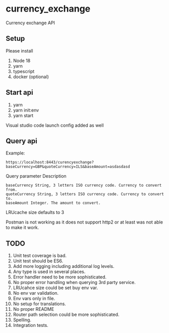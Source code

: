 # currency_exchange
Currency exchange API
## Setup
Please install

1. Node 18
2. yarn 
3. typescript
4. docker (optional)

## Start api

1. yarn
2. yarn init:env
3. yarn start

Visual studio code launch config added as well

## Query api
Example:
```
https://localhost:8443/curencyexchange?baseCurrency=GBP&quoteCurrency=ILS&baseAmount=asdasdasd
```
Query parameter Description
```
baseCurrency String, 3 letters ISO currency code. Currency to convert from.
quoteCurrency String, 3 letters ISO currency code. Currency to convert to.
baseAmount Integer. The amount to convert.
```
LRUcache size defaults to 3

Postman is not working as it does not support http2 or at least was not able to make it work.

## TODO
1. Unit test coverage is bad.
2. Unit test should be ES6.
3. Add more logging including additional log levels.
4. Any type is used in several places.
5. Error handler need to be more sophisticated.
6. No proper error handling when querying 3rd party service.
7. LRUcahce size could be set buy env var.
8. No env var validation.
9. Env vars only in file.
10. No setup for translations.
11. No proper README
12. Router path selection could be more sophisticated.
13. Spelling.
14. Integration tests.
